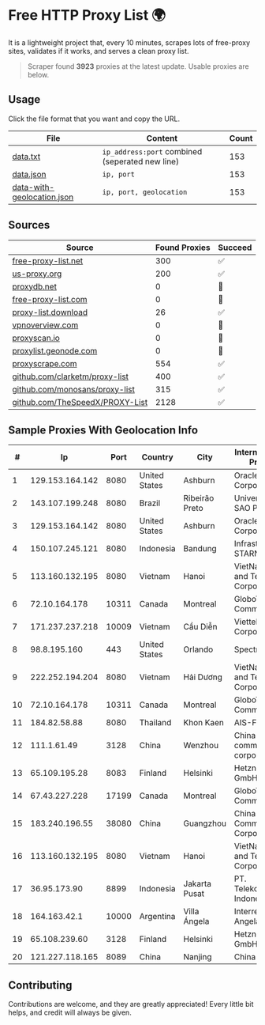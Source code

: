 
# Free HTTP Proxy List 🌍

It is a lightweight project that, every 10 minutes, scrapes lots of free-proxy sites, validates if it works, and serves a clean proxy list.


> Scraper found **3923** proxies at the latest update. Usable proxies are below.

## Usage

Click the file format that you want and copy the URL.


|File|Content|Count|
|----|-------|-----|
|[data.txt](https://raw.githubusercontent.com/themiralay/Proxy-List-World/master/data.txt)|`ip_address:port` combined (seperated new line)|153|
|[data.json](https://raw.githubusercontent.com/themiralay/Proxy-List-World/master/data.json)|`ip, port`|153|
|[data-with-geolocation.json](https://raw.githubusercontent.com/themiralay/Proxy-List-World/master/data-with-geolocation.json)|`ip, port, geolocation`|153|

## Sources

|Source|Found Proxies|Succeed|
|------|-------------|-------|
|[free-proxy-list.net](https://free-proxy-list.net)|300|✅|
|[us-proxy.org](https://www.us-proxy.org)|200|✅|
|[proxydb.net](http://proxydb.net)|0|🚫|
|[free-proxy-list.com](https://free-proxy-list.com/?page=&port=&type%5B%5D=http&type%5B%5D=https&up_time=0&search=Search)|0|🚫|
|[proxy-list.download](https://www.proxy-list.download/HTTP)|26|✅|
|[vpnoverview.com](https://vpnoverview.com/privacy/anonymous-browsing/free-proxy-servers)|0|🚫|
|[proxyscan.io](https://www.proxyscan.io)|0|🚫|
|[proxylist.geonode.com](https://proxylist.geonode.com/api/proxy-list?limit=300&page=1&sort_by=lastChecked&sort_type=desc&protocols=http,https)|0|🚫|
|[proxyscrape.com](https://api.proxyscrape.com/v2/?request=displayproxies&protocol=http&timeout=10000&country=all&ssl=all&anonymity=all)|554|✅|
|[github.com/clarketm/proxy-list](https://raw.githubusercontent.com/clarketm/proxy-list/master/proxy-list-raw.txt)|400|✅|
|[github.com/monosans/proxy-list](https://raw.githubusercontent.com/monosans/proxy-list/main/proxies/http.txt)|315|✅|
|[github.com/TheSpeedX/PROXY-List](https://raw.githubusercontent.com/TheSpeedX/PROXY-List/master/http.txt)|2128|✅|


## Sample Proxies With Geolocation Info

|#|Ip|Port|Country|City|Internet Service Provider|
|-|--|----|-------|----|-------------------------|
|1|129.153.164.142|8080|United States|Ashburn|Oracle Corporation|
|2|143.107.199.248|8080|Brazil|Ribeirão Preto|Universidade De SAO Paulo|
|3|129.153.164.142|8080|United States|Ashburn|Oracle Corporation|
|4|150.107.245.121|8080|Indonesia|Bandung|Infrastruktur STARNET|
|5|113.160.132.195|8080|Vietnam|Hanoi|VietNam Post and Telecom Corporation|
|6|72.10.164.178|10311|Canada|Montreal|GloboTech Communications|
|7|171.237.237.218|10009|Vietnam|Cầu Diễn|Viettel Corporation|
|8|98.8.195.160|443|United States|Orlando|Spectrum|
|9|222.252.194.204|8080|Vietnam|Hải Dương|VietNam Post and Telecom Corporation|
|10|72.10.164.178|10311|Canada|Montreal|GloboTech Communications|
|11|184.82.58.88|8080|Thailand|Khon Kaen|AIS-Fibre|
|12|111.1.61.49|3128|China|Wenzhou|China Mobile communications corporation|
|13|65.109.195.28|8083|Finland|Helsinki|Hetzner Online GmbH|
|14|67.43.227.228|17199|Canada|Montreal|GloboTech Communications|
|15|183.240.196.55|38080|China|Guangzhou|China Mobile Communications Corporation|
|16|113.160.132.195|8080|Vietnam|Hanoi|VietNam Post and Telecom Corporation|
|17|36.95.173.90|8899|Indonesia|Jakarta Pusat|PT. Telekomunikasi Indonesia|
|18|164.163.42.1|10000|Argentina|Villa Ángela|Interret Villa Angela SRL|
|19|65.108.239.60|3128|Finland|Helsinki|Hetzner Online GmbH|
|20|121.227.118.165|8089|China|Nanjing|China Telecom|



## Contributing

Contributions are welcome, and they are greatly appreciated! Every
little bit helps, and credit will always be given.

